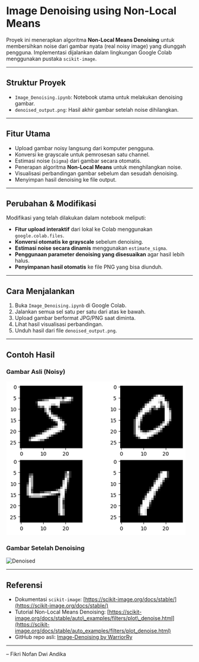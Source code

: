 #  Image Denoising using Non-Local Means

Proyek ini menerapkan algoritma **Non-Local Means Denoising** untuk membersihkan noise dari gambar nyata (real noisy image) yang diunggah pengguna. Implementasi dijalankan dalam lingkungan Google Colab menggunakan pustaka `scikit-image`.

---

## Struktur Proyek

* `Image_Denoising.ipynb`: Notebook utama untuk melakukan denoising gambar.
* `denoised_output.png`: Hasil akhir gambar setelah noise dihilangkan.

---

##  Fitur Utama

* Upload gambar noisy langsung dari komputer pengguna.
* Konversi ke grayscale untuk pemrosesan satu channel.
* Estimasi noise (`sigma`) dari gambar secara otomatis.
* Penerapan algoritma **Non-Local Means** untuk menghilangkan noise.
* Visualisasi perbandingan gambar sebelum dan sesudah denoising.
* Menyimpan hasil denoising ke file output.

---

##  Perubahan & Modifikasi

Modifikasi yang telah dilakukan dalam notebook meliputi:

*  **Fitur upload interaktif** dari lokal ke Colab menggunakan `google.colab.files`.
*  **Konversi otomatis ke grayscale** sebelum denoising.
*  **Estimasi noise secara dinamis** menggunakan `estimate_sigma`.
*  **Penggunaan parameter denoising yang disesuaikan** agar hasil lebih halus.
*  **Penyimpanan hasil otomatis** ke file PNG yang bisa diunduh.

---

##  Cara Menjalankan

1. Buka `Image_Denoising.ipynb` di Google Colab.
2. Jalankan semua sel satu per satu dari atas ke bawah.
3. Upload gambar berformat JPG/PNG saat diminta.
4. Lihat hasil visualisasi perbandingan.
5. Unduh hasil dari file `denoised_output.png`.

---

##  Contoh Hasil

### Gambar Asli (Noisy)

![Original](gambar_asli.png)

### Gambar Setelah Denoising

![Denoised](denoised_output.png)

---

##  Referensi

* Dokumentasi `scikit-image`: [https://scikit-image.org/docs/stable/](https://scikit-image.org/docs/stable/)
* Tutorial Non-Local Means Denoising: [https://scikit-image.org/docs/stable/auto\_examples/filters/plot\_denoise.html](https://scikit-image.org/docs/stable/auto_examples/filters/plot_denoise.html)
* GitHub repo asli: [Image-Denoising by WarriorRy](https://github.com/WarriorRy/Image-Denoising)

---

– Fikri Nofan Dwi Andika
